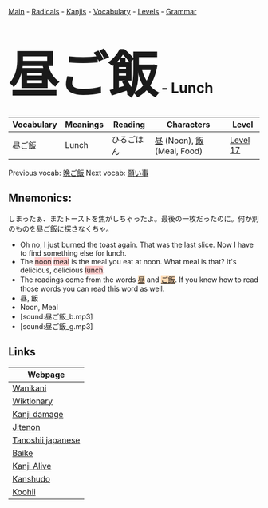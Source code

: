 <style> bigfont {font-size: 100px}</style>
[Main](../README.md) -
[Radicals](../radicals.md) -
[Kanjis](../kanjis.md) -
[Vocabulary](../vocabulary.md) -
[Levels](../levels.md) -
[Grammar](../grammar.md)
# <bigfont> 昼ご飯</bigfont> - Lunch 

| Vocabulary | Meanings | Reading | Characters | Level |
| --- | --- | --- | --- | --- |
| 昼ご飯 | Lunch | ひるごはん |  [昼](../kanjis/昼.md) (Noon), [飯](../kanjis/飯.md) (Meal, Food) | [Level 17](../levels/wk_level17.md) |

Previous vocab: [晩ご飯](晩ご飯.md) Next vocab: [願い事](願い事.md) 

## Mnemonics:
しまったぁ、またトーストを焦がしちゃったよ。最後の一枚だったのに。何か別のものを昼ご飯に探さなくちゃ。
* Oh no, I just burned the toast again. That was the last slice. Now I have to find something else for lunch.
* The <span style="background-color:#ffcccb"> noon</span> <span style="background-color:#ffcccb"> meal</span> is the meal you eat at noon. What meal is that? It's delicious, delicious <span style="background-color:#ffcccb"> lunch</span>.
* The readings come from the words <span style="background-color:#fed8b1"> [昼](https://jisho.org/search/昼)</span> and <span style="background-color:#fed8b1"> [ご飯](https://jisho.org/search/ご飯)</span>. If you know how to read those words you can read this word as well.
* 昼, 飯
* Noon, Meal
* [sound:昼ご飯_b.mp3]
* [sound:昼ご飯_g.mp3]


## Links 

| Webpage |
| --- |
| [Wanikani          ](https://www.wanikani.com/kanji/昼ご飯) |
| [Wiktionary        ](https://en.wiktionary.org/wiki/昼ご飯) |
| [Kanji damage      ](http://www.kanjidamage.com/kanji/search?utf8=✓&q=昼ご飯) |
| [Jitenon           ](https://jitenon.com/kanji/昼ご飯) |
| [Tanoshii japanese ](https://www.tanoshiijapanese.com/dictionary/kanji.cfm?k=昼ご飯) |
| [Baike             ](https://baike.baidu.com/item/昼ご飯) |
| [Kanji Alive       ](https://app.kanjialive.com/昼ご飯) |
| [Kanshudo          ](https://www.kanshudo.com/searchmn?q=昼ご飯) |
| [Koohii            ](https://kanji.koohii.com/study/kanji/昼ご飯) |
